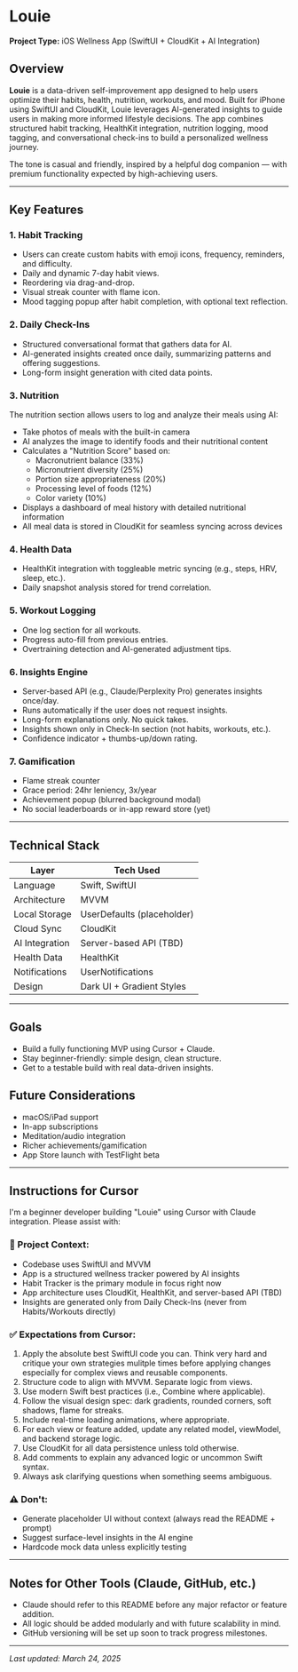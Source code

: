 # Louie

**Project Type:** iOS Wellness App (SwiftUI + CloudKit + AI Integration)

## Overview
**Louie** is a data-driven self-improvement app designed to help users optimize their habits, health, nutrition, workouts, and mood. Built for iPhone using SwiftUI and CloudKit, Louie leverages AI-generated insights to guide users in making more informed lifestyle decisions. The app combines structured habit tracking, HealthKit integration, nutrition logging, mood tagging, and conversational check-ins to build a personalized wellness journey.

The tone is casual and friendly, inspired by a helpful dog companion — with premium functionality expected by high-achieving users.

---

## Key Features

### 1. Habit Tracking
- Users can create custom habits with emoji icons, frequency, reminders, and difficulty.
- Daily and dynamic 7-day habit views.
- Reordering via drag-and-drop.
- Visual streak counter with flame icon.
- Mood tagging popup after habit completion, with optional text reflection.

### 2. Daily Check-Ins
- Structured conversational format that gathers data for AI.
- AI-generated insights created once daily, summarizing patterns and offering suggestions.
- Long-form insight generation with cited data points.

### 3. Nutrition
The nutrition section allows users to log and analyze their meals using AI:

- Take photos of meals with the built-in camera
- AI analyzes the image to identify foods and their nutritional content
- Calculates a "Nutrition Score" based on:
  - Macronutrient balance (33%)
  - Micronutrient diversity (25%)
  - Portion size appropriateness (20%)
  - Processing level of foods (12%)
  - Color variety (10%)
- Displays a dashboard of meal history with detailed nutritional information
- All meal data is stored in CloudKit for seamless syncing across devices

### 4. Health Data
- HealthKit integration with toggleable metric syncing (e.g., steps, HRV, sleep, etc.).
- Daily snapshot analysis stored for trend correlation.

### 5. Workout Logging
- One log section for all workouts.
- Progress auto-fill from previous entries.
- Overtraining detection and AI-generated adjustment tips.

### 6. Insights Engine
- Server-based API (e.g., Claude/Perplexity Pro) generates insights once/day.
- Runs automatically if the user does not request insights.
- Long-form explanations only. No quick takes.
- Insights shown only in Check-In section (not habits, workouts, etc.).
- Confidence indicator + thumbs-up/down rating.

### 7. Gamification
- Flame streak counter
- Grace period: 24hr leniency, 3x/year
- Achievement popup (blurred background modal)
- No social leaderboards or in-app reward store (yet)

---

## Technical Stack

| Layer              | Tech Used                    |
|-------------------|------------------------------|
| Language           | Swift, SwiftUI               |
| Architecture       | MVVM                         |
| Local Storage      | UserDefaults (placeholder)   |
| Cloud Sync         | CloudKit                     |
| AI Integration     | Server-based API (TBD)       |
| Health Data        | HealthKit                    |
| Notifications      | UserNotifications            |
| Design             | Dark UI + Gradient Styles    |


---

## Goals
- Build a fully functioning MVP using Cursor + Claude.
- Stay beginner-friendly: simple design, clean structure.
- Get to a testable build with real data-driven insights.

## Future Considerations
- macOS/iPad support
- In-app subscriptions
- Meditation/audio integration
- Richer achievements/gamification
- App Store launch with TestFlight beta

---

## Instructions for Cursor
I'm a beginner developer building "Louie" using Cursor with Claude integration. Please assist with:

### 📌 Project Context:
- Codebase uses SwiftUI and MVVM
- App is a structured wellness tracker powered by AI insights
- Habit Tracker is the primary module in focus right now
- App architecture uses CloudKit, HealthKit, and server-based API (TBD)
- Insights are generated only from Daily Check-Ins (never from Habits/Workouts directly)

### ✅ Expectations from Cursor:
1. Apply the absolute best SwiftUI code you can. Think very hard and critique your own strategies mulitple times before applying changes especially for complex views and reusable components.
2. Structure code to align with MVVM. Separate logic from views.
3. Use modern Swift best practices (i.e., Combine where applicable).
4. Follow the visual design spec: dark gradients, rounded corners, soft shadows, flame for streaks.
5. Include real-time loading animations, where appropriate.
6. For each view or feature added, update any related model, viewModel, and backend storage logic.
7. Use CloudKit for all data persistence unless told otherwise.
8. Add comments to explain any advanced logic or uncommon Swift syntax.
9. Always ask clarifying questions when something seems ambiguous.

### ⚠️ Don't:
- Generate placeholder UI without context (always read the README + prompt)
- Suggest surface-level insights in the AI engine
- Hardcode mock data unless explicitly testing

---

## Notes for Other Tools (Claude, GitHub, etc.)
- Claude should refer to this README before any major refactor or feature addition.
- All logic should be added modularly and with future scalability in mind.
- GitHub versioning will be set up soon to track progress milestones.

---

_Last updated: March 24, 2025_

